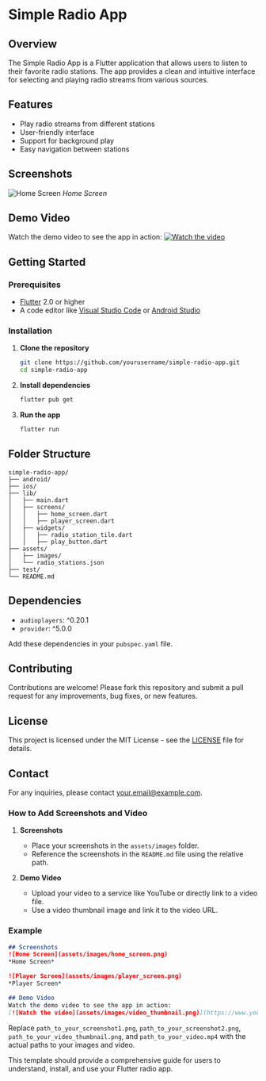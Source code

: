 # Simple Radio App

## Overview
The Simple Radio App is a Flutter application that allows users to listen to their favorite radio stations. The app provides a clean and intuitive interface for selecting and playing radio streams from various sources.

## Features
- Play radio streams from different stations
- User-friendly interface
- Support for background play
- Easy navigation between stations

## Screenshots
![Home Screen](path_to_your_screenshot1.png)
*Home Screen*


## Demo Video
Watch the demo video to see the app in action:
[![Watch the video](path_to_your_video_thumbnail.png)](path_to_your_video.mp4)

## Getting Started
### Prerequisites
- [Flutter](https://flutter.dev/docs/get-started/install) 2.0 or higher
- A code editor like [Visual Studio Code](https://code.visualstudio.com/) or [Android Studio](https://developer.android.com/studio)

### Installation
1. **Clone the repository**
    ```bash
    git clone https://github.com/yourusername/simple-radio-app.git
    cd simple-radio-app
    ```

2. **Install dependencies**
    ```bash
    flutter pub get
    ```

3. **Run the app**
    ```bash
    flutter run
    ```

## Folder Structure
```
simple-radio-app/
├── android/
├── ios/
├── lib/
│   ├── main.dart
│   ├── screens/
│   │   ├── home_screen.dart
│   │   ├── player_screen.dart
│   ├── widgets/
│   │   ├── radio_station_tile.dart
│   │   ├── play_button.dart
├── assets/
│   ├── images/
│   └── radio_stations.json
├── test/
└── README.md
```

## Dependencies
- `audioplayers`: ^0.20.1
- `provider`: ^5.0.0

Add these dependencies in your `pubspec.yaml` file.

## Contributing
Contributions are welcome! Please fork this repository and submit a pull request for any improvements, bug fixes, or new features.

## License
This project is licensed under the MIT License - see the [LICENSE](LICENSE) file for details.

## Contact
For any inquiries, please contact [your.email@example.com](mailto:your.email@example.com).


### How to Add Screenshots and Video

1. **Screenshots**
   - Place your screenshots in the `assets/images` folder.
   - Reference the screenshots in the `README.md` file using the relative path.

2. **Demo Video**
   - Upload your video to a service like YouTube or directly link to a video file.
   - Use a video thumbnail image and link it to the video URL.

### Example
```markdown
## Screenshots
![Home Screen](assets/images/home_screen.png)
*Home Screen*

![Player Screen](assets/images/player_screen.png)
*Player Screen*

## Demo Video
Watch the demo video to see the app in action:
[![Watch the video](assets/images/video_thumbnail.png)](https://www.youtube.com/watch?v=your_video_id)
```

Replace `path_to_your_screenshot1.png`, `path_to_your_screenshot2.png`, `path_to_your_video_thumbnail.png`, and `path_to_your_video.mp4` with the actual paths to your images and video.

This template should provide a comprehensive guide for users to understand, install, and use your Flutter radio app.